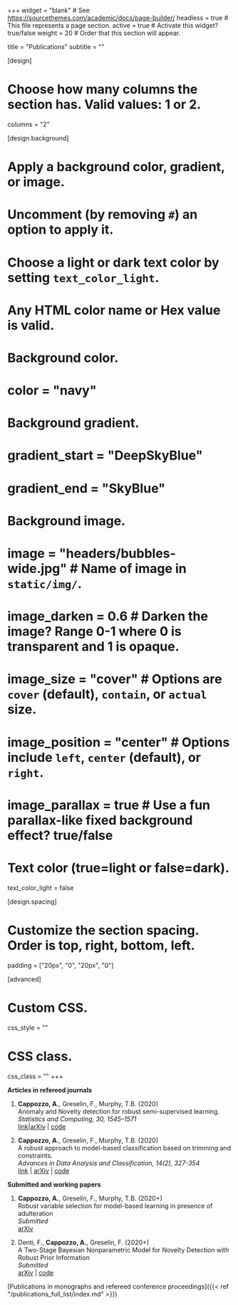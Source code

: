 +++
widget = "blank"  # See https://sourcethemes.com/academic/docs/page-builder/
headless = true  # This file represents a page section.
active = true  # Activate this widget? true/false
weight = 20  # Order that this section will appear.

title = "Publications"
subtitle = ""

[design]
  # Choose how many columns the section has. Valid values: 1 or 2.
  columns = "2"

[design.background]
  # Apply a background color, gradient, or image.
  #   Uncomment (by removing `#`) an option to apply it.
  #   Choose a light or dark text color by setting `text_color_light`.
  #   Any HTML color name or Hex value is valid.

  # Background color.
  # color = "navy"

  # Background gradient.
  # gradient_start = "DeepSkyBlue"
  # gradient_end = "SkyBlue"

  # Background image.
  # image = "headers/bubbles-wide.jpg"  # Name of image in `static/img/`.
  # image_darken = 0.6  # Darken the image? Range 0-1 where 0 is transparent and 1 is opaque.
  # image_size = "cover"  #  Options are `cover` (default), `contain`, or `actual` size.
  # image_position = "center"  # Options include `left`, `center` (default), or `right`.
  # image_parallax = true  # Use a fun parallax-like fixed background effect? true/false

  # Text color (true=light or false=dark).
  text_color_light = false

[design.spacing]
  # Customize the section spacing. Order is top, right, bottom, left.
  padding = ["20px", "0", "20px", "0"]

[advanced]
 # Custom CSS.
 css_style = ""

 # CSS class.
 css_class = ""
+++

**Articles in refereed journals**  
1. **Cappozzo, A.**, Greselin, F., Murphy, T.B. (2020)  
Anomaly and Novelty detection for robust semi-supervised learning.  
*Statistics and Computing, 30, 1545–1571*  
[link](https://link.springer.com/article/10.1007%2Fs11222-020-09959-1)|[arXiv](https://arxiv.org/abs/1911.08381) | [code](https://github.com/AndreaCappozzo/raedda)  

1. **Cappozzo, A.**, Greselin, F., Murphy, T.B. (2020)  
A robust approach to model-based classification based on trimming and constraints.  
*Advances in Data Analysis and Classification, 14(2), 327-354*   
[link](http://link.springer.com/10.1007/s11634-019-00371-w) | [arXiv](http://arxiv.org/abs/1904.06136) | [code](https://github.com/AndreaCappozzo/rupclass)

**Submitted and working papers**  
1. **Cappozzo, A.**, Greselin, F., Murphy, T.B. (2020+)  
Robust variable selection for model-based learning
in presence of adulteration  
*Submitted*   
[arXiv](https://arxiv.org/abs/2007.14810)

1. Denti, F., **Cappozzo, A.**, Greselin, F. (2020+)  
A Two-Stage Bayesian Nonparametric Model for Novelty Detection with Robust Prior Information   
*Submitted*  
[arXiv](https://arxiv.org/abs/2006.09012) | [code](https://github.com/AndreaCappozzo/brand-public_repo)  



[Publications in monographs and refereed conference proceedings]({{< ref "/publications_full_list/index.md" >}}) 
